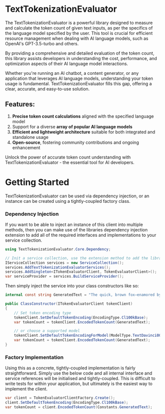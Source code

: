# TextTokenizationEvaluator
The TextTokenizationEvaluator is a powerful library designed to measure and calculate the token count of given text inputs, as per the specifics of the language model specified by the user. This tool is crucial for efficient resource management when dealing with AI language models, such as OpenAI's GPT-3.5-turbo and others.

By providing a comprehensive and detailed evaluation of the token count, this library assists developers in understanding the cost, performance, and optimization aspects of their AI language model interactions.

Whether you're running an AI chatbot, a content generator, or any application that leverages AI language models, understanding your token usage is fundamental. TextTokenizationEvaluator fills this gap, offering a clear, accurate, and easy-to-use solution.

## Features:

1. **Precise token count calculations** aligned with the specified language model
2. Support for a diverse **array of popular AI language models**
3. **Efficient and lightweight architecture** suitable for both integrated and standalone usage
4. **Open-source**, fostering community contributions and ongoing enhancement

Unlock the power of accurate token count understanding with TextTokenizationEvaluator - the essential tool for AI developers.

# Getting Started

TextTokenizationEvaluator can be used via dependency injection, or an instance can be created using a tightly-coupled factory class.

### Dependency Injection
If you want to be able to inject an instance of this client into multiple methods, then you can make use of the libraries dependency injection extension to add all of the required interfaces and implementations to your service collection.

```C#
using TextTokenizationEvaluator.Core.Dependency;

// Init a service collection, use the extension method to add the library services.
IServiceCollection services = new ServiceCollection();
services.AddTextTokenizationEvaluatorServices();
services.AddSingleton<ITokenEvaluatorClient, TokenEvaluatorClient>();
var serviceProvider = services.BuildServiceProvider();
```

Then simply inject the service into your class constructors like so:

```C#
internal const string GeneratedText = "The quick, brown fox—enamored by the moonlit night—jumped over 10 lazily sleeping dogs near 123 Elm St. at approximately 7:30 PM. Isn't text tokenization interesting?";

public ClassConstructor(ITokenEvaluatorClient tokenClient)
{
    // Set token encoding type
    tokenClient.SetDefaultTokenEncoding(EncodingType.Cl100kBase);
    var tokenCount = tokenClient.EncodedTokenCount(GeneratedText);

    // or choose a supported model
    tokenClient.SetDefaultTokenEncodingForModel(ModelType.TextDavinci003);
    var tokenCount = tokenClient.EncodedTokenCount(GeneratedText);
}
```

### Factory Implementation

Using this as a concrete, tightly-coupled implementation is fairly straightforward. Simply use the below code and all internal interface and service references will be initialised and tightly-coupled. This is difficult to write tests for within your application, but ultimately is the easiest way to implement the client.

```C#
var client = TokenEvaluatorClientFactory.Create();
client.SetDefaultTokenEncoding(EncodingType.Cl100kBase);
var tokenCount = client.EncodedTokenCount(Constants.GeneratedText);
```